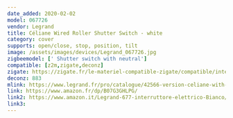 ```yaml
---
date_added: 2020-02-02
model: 067726
vendor: Legrand
title: Céliane Wired Roller Shutter Switch - white
category: cover
supports: open/close, stop, position, tilt
image: /assets/images/devices/Legrand_067726.jpg
zigbeemodel: [' Shutter switch with neutral']
compatible: [z2m,zigate,deconz]
zigate: https://zigate.fr/le-materiel-compatible-zigate/compatible/interrupteurfilaireconnectpourvoletroulant
deconz: 883
mlink: https://www.legrand.fr/pro/catalogue/42566-version-celiane-with-netatmo/interrupteur-filaire-connecte-celiane-with-netatmo-pour-volet-roulant-blanc
link: https://www.amazon.fr/dp/B07G3GHLPG/
link2: https://www.amazon.it/Legrand-677-interruttore-elettrico-Bianco/dp/B07G3GHLPG
link3: 
---
```

